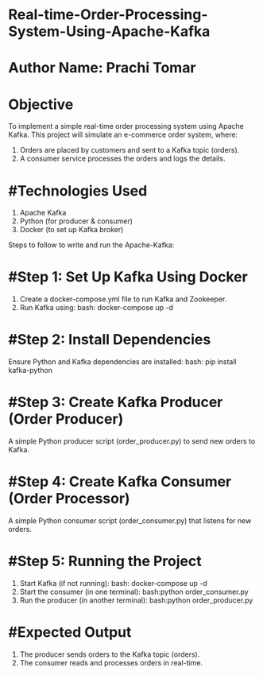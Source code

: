 # Real-time-Order-Processing-System-Using-Apache-Kafka

# Author Name: Prachi Tomar

# Objective
To implement a simple real-time order processing system using Apache Kafka. This project will simulate an e-commerce order system, where:
1. Orders are placed by customers and sent to a Kafka topic (orders).
2. A consumer service processes the orders and logs the details.
# #Technologies Used
1. Apache Kafka
2. Python (for producer & consumer)
3. Docker (to set up Kafka broker)
   
Steps to follow to write and run the Apache-Kafka:
# #Step 1: Set Up Kafka Using Docker
1. Create a docker-compose.yml file to run Kafka and Zookeeper.
2. Run Kafka using:
   bash: docker-compose up -d

# #Step 2: Install Dependencies
Ensure Python and Kafka dependencies are installed: 
   bash: pip install kafka-python

# #Step 3: Create Kafka Producer (Order Producer)
A simple Python producer script (order_producer.py) to send new orders to Kafka.

# #Step 4: Create Kafka Consumer (Order Processor)
A simple Python consumer script (order_consumer.py) that listens for new orders.

# #Step 5: Running the Project
1. Start Kafka (if not running):
   bash: docker-compose up -d
2. Start the consumer (in one terminal):
   bash:python order_consumer.py
3. Run the producer (in another terminal):
   bash:python order_producer.py
   
# #Expected Output
1. The producer sends orders to the Kafka topic (orders).
2. The consumer reads and processes orders in real-time.
